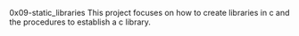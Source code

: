 0x09-static_libraries
This project focuses on how to create libraries in c and the procedures to establish a c library.
